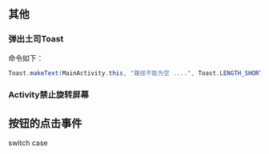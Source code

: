 













## 其他

### 弹出土司Toast

命令如下：

```java
Toast.makeText(MainActivity.this, "路径不能为空 ....", Toast.LENGTH_SHORT).show();
```



### Activity禁止旋转屏幕




## 按钮的点击事件


switch case








